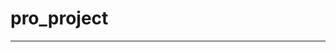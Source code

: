 # pro_project

____________________________________________________________________________________________________
